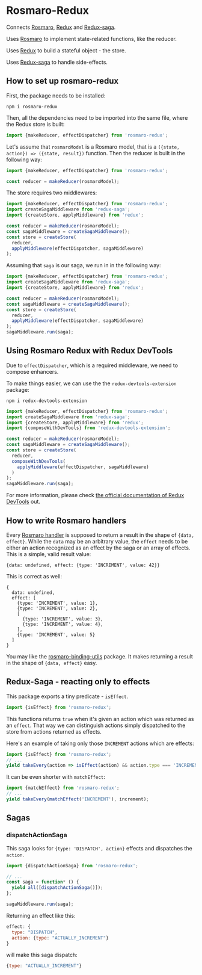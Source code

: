 # Rosmaro-Redux

Connects [Rosmaro](https://rosmaro.js.org), [Redux](https://redux.js.org) and [Redux-saga](https://redux-saga.js.org).

Uses [Rosmaro](https://rosmaro.js.org) to implement state-related functions, like the reducer.

Uses [Redux](https://redux.js.org) to build a stateful object - the store.

Uses [Redux-saga](https://redux-saga.js.org) to handle side-effects.

## How to set up rosmaro-redux

First, the package needs to be installed:
```
npm i rosmaro-redux
```

Then, all the dependencies need to be imported into the same file, where the Redux store is built:
```javascript
import {makeReducer, effectDispatcher} from 'rosmaro-redux';
```

Let's assume that `rosmaroModel` is a Rosmaro model, that is a `({state, action}) => ({state, result})` function. Then the reducer is built in the following way:
```javascript
import {makeReducer, effectDispatcher} from 'rosmaro-redux';

const reducer = makeReducer(rosmaroModel);
```

The store requires two middlewares:
```javascript
import {makeReducer, effectDispatcher} from 'rosmaro-redux';
import createSagaMiddleware from 'redux-saga';
import {createStore, applyMiddleware} from 'redux';

const reducer = makeReducer(rosmaroModel);
const sagaMiddleware = createSagaMiddleware();
const store = createStore(
  reducer,
  applyMiddleware(effectDispatcher, sagaMiddleware)
);
```

Assuming that `saga` is our saga, we run in in the following way:
```javascript
import {makeReducer, effectDispatcher} from 'rosmaro-redux';
import createSagaMiddleware from 'redux-saga';
import {createStore, applyMiddleware} from 'redux';

const reducer = makeReducer(rosmaroModel);
const sagaMiddleware = createSagaMiddleware();
const store = createStore(
  reducer,
  applyMiddleware(effectDispatcher, sagaMiddleware)
);
sagaMiddleware.run(saga);
```

## Using Rosmaro Redux with Redux DevTools
Due to `effectDispatcher`, which is a required middleware, we need to compose enhancers.

To make things easier, we can use the the `redux-devtools-extension` package:
```
npm i redux-devtools-extension
```
```javascript
import {makeReducer, effectDispatcher} from 'rosmaro-redux';
import createSagaMiddleware from 'redux-saga';
import {createStore, applyMiddleware} from 'redux';
import {composeWithDevTools} from 'redux-devtools-extension';

const reducer = makeReducer(rosmaroModel);
const sagaMiddleware = createSagaMiddleware();
const store = createStore(
  reducer,
  composeWithDevTools(
    applyMiddleware(effectDispatcher, sagaMiddleware)
  )
);
sagaMiddleware.run(saga);
```

For more information, please check [the official documentation of Redux DevTools](http://extension.remotedev.io) out.

## How to write Rosmaro handlers

Every [Rosmaro handler](https://rosmaro.js.org/doc/#bindings) is supposed to return a result in the shape of `{data, effect}`.
While the `data` may be an arbitrary value, the `effect` needs to be either an action recognized as an effect by the saga or an array of effects.
This is a simple, valid result value:
```
{data: undefined, effect: {type: 'INCREMENT', value: 42}}
```
This is correct as well:
```
{
  data: undefined, 
  effect: [
    {type: 'INCREMENT', value: 1},
    {type: 'INCREMENT', value: 2},
    [
      {type: 'INCREMENT', value: 3},
      {type: 'INCREMENT', value: 4},
    ],
    {type: 'INCREMENT', value: 5}
  ]
}
```

You may like the [rosmaro-binding-utils](https://github.com/lukaszmakuch/rosmaro-binding-utils) package. It makes returning a result in the shape of `{data, effect}` easy.

## Redux-Saga - reacting only to effects
This package exports a tiny predicate - `isEffect`.
```javascript
import {isEffect} from 'rosmaro-redux';
```

This functions returns `true` when it's given an action which was returned as an `effect`. That way we can distinguish actions simply dispatched to the store from actions returned as effects.

Here's an example of taking only those `INCREMENT` actions which are effects:
```javascript
import {isEffect} from 'rosmaro-redux';
// ...
yield takeEvery(action => isEffect(action) && action.type === 'INCREMENT', increment);
```

It can be even shorter with `matchEffect`:
```javascript
import {matchEffect} from 'rosmaro-redux';
// ...
yield takeEvery(matchEffect('INCREMENT'), increment);
```

## Sagas

### dispatchActionSaga

This saga looks for `{type: 'DISPATCH', action}` effects and dispatches the `action`.

```javascript
import {dispatchActionSaga} from 'rosmaro-redux';

// ...
const saga = function* () {
  yield all([dispatchActionSaga()]);
};

sagaMiddleware.run(saga);

```
Returning an effect like this:
```javascript
effect: {
  type: "DISPATCH",
  action: {type: "ACTUALLY_INCREMENT"}
}
```
will make this saga dispatch:
```javascript
{type: "ACTUALLY_INCREMENT"}
```